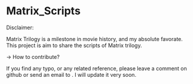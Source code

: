 # Matrix_Scripts

Disclaimer: 

Matrix Trilogy is a milestone in movie history, and my absolute favorate. This project is aim to share the scripts of Matrix trilogy.


-> How to contribute?

If you find any typo, or any related reference, please leave a comment on github or send an email to . I will update it very soon.
